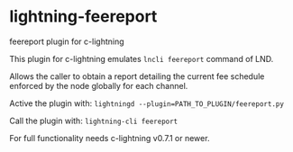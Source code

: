 # lightning-feereport
feereport plugin for c-lightning

This plugin for c-lightning emulates `lncli feereport` command of LND.

Allows the caller to obtain a report detailing the current fee schedule
enforced by the node globally for each channel.

Active the plugin with:
`lightningd --plugin=PATH_TO_PLUGIN/feereport.py`

Call the plugin with:
`lightning-cli feereport`

For full functionality needs c-lightning v0.7.1 or newer.
